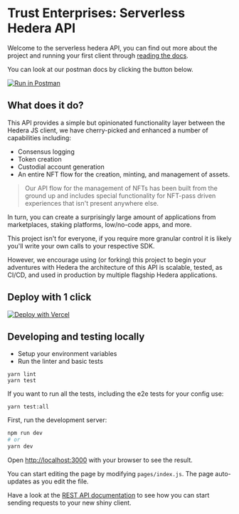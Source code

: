 # Trust Enterprises: Serverless Hedera API

Welcome to the serverless hedera API, you can find out more about the project and running your first client through [reading the docs](https://docs.trust.enterprises).

You can look at our postman docs by clicking the button below.

[![Run in Postman](https://run.pstmn.io/button.svg)](https://www.getpostman.com/run-collection/e61a0c42e7d572890996)

## What does it do?

This API provides a simple but opinionated functionality layer between the Hedera JS client, we have cherry-picked and enhanced a number of capabilities including:

- Consensus logging 
- Token creation 
- Custodial account generation
- An entire NFT flow for the creation, minting, and management of assets.

> Our API flow for the management of NFTs has been built from the ground up and includes special functionality for NFT-pass driven experiences that isn't present anywhere else.

In turn, you can create a surprisingly large amount of applications from marketplaces, staking platforms, low/no-code apps, and more.

This project isn't for everyone, if you require more granular control it is likely you'll write your own calls to your respective SDK. 

However, we encourage using (or forking) this project to begin your adventures with Hedera the architecture of this API is scalable, tested, as CI/CD, and used in production by multiple flagship Hedera applications.  

## Deploy with 1 click

[![Deploy with Vercel](https://vercel.com/button)](https://vercel.com/import/git?s=https://github.com/trustenterprises/hedera-serverless-consensus&env=HEDERA_NETWORK,HEDERA_ACCOUNT_ID,HEDERA_PRIVATE_KEY,API_SECRET_KEY&envDescription=Enter%20your%20account%20id%20and%20private%20key%20from%20the%20hedera%20portal.%20The%20API%20secret%20is%20your%20authentication%20key%20to%20communicate%20with%20your%20API,%20create%20a%20secure%20string%20of%20at%20least%2010%20characters.&envLink=https%3A%2F%2Fdocs.trust.enterprises%2Fdeployment%2Fenvironment-variables&redirect-url=https%3A%2F%2Fdocs.trust.enterprises%2Frest-api%2Foverview)

## Developing and testing locally

- Setup your environment variables
- Run the linter and basic tests

```
yarn lint
yarn test
```

If you want to run all the tests, including the e2e tests for your config use:

```
yarn test:all
```

First, run the development server:

```bash
npm run dev
# or
yarn dev
```

Open [http://localhost:3000](http://localhost:3000) with your browser to see the result.

You can start editing the page by modifying `pages/index.js`. The page auto-updates as you edit the file.

Have a look at the [REST API documentation](https://docs.trust.enterprises/rest-api/overview) to see how you can start sending requests to your new shiny client.

